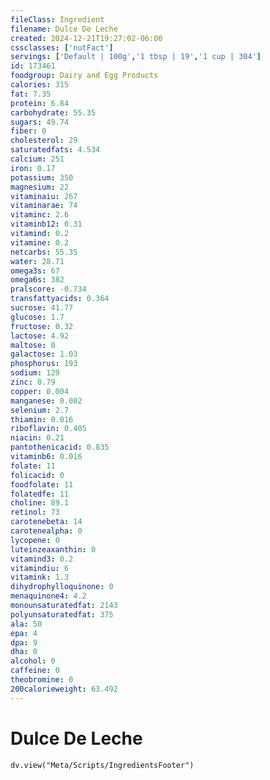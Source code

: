 ```yaml
---
fileClass: Ingredient
filename: Dulce De Leche
created: 2024-12-21T19:27:02-06:00
cssclasses: ['nutFact']
servings: ['Default | 100g','1 tbsp | 19','1 cup | 304']
id: 173461
foodgroup: Dairy and Egg Products
calories: 315
fat: 7.35
protein: 6.84
carbohydrate: 55.35
sugars: 49.74
fiber: 0
cholesterol: 29
saturatedfats: 4.534
calcium: 251
iron: 0.17
potassium: 350
magnesium: 22
vitaminaiu: 267
vitaminarae: 74
vitaminc: 2.6
vitaminb12: 0.31
vitamind: 0.2
vitamine: 0.2
netcarbs: 55.35
water: 28.71
omega3s: 67
omega6s: 382
pralscore: -0.734
transfattyacids: 0.364
sucrose: 41.77
glucose: 1.7
fructose: 0.32
lactose: 4.92
maltose: 0
galactose: 1.03
phosphorus: 193
sodium: 129
zinc: 0.79
copper: 0.004
manganese: 0.002
selenium: 2.7
thiamin: 0.016
riboflavin: 0.405
niacin: 0.21
pantothenicacid: 0.835
vitaminb6: 0.016
folate: 11
folicacid: 0
foodfolate: 11
folatedfe: 11
choline: 89.1
retinol: 73
carotenebeta: 14
carotenealpha: 0
lycopene: 0
luteinzeaxanthin: 0
vitamind3: 0.2
vitamindiu: 6
vitamink: 1.3
dihydrophylloquinone: 0
menaquinone4: 4.2
monounsaturatedfat: 2143
polyunsaturatedfat: 375
ala: 50
epa: 4
dpa: 9
dha: 0
alcohol: 0
caffeine: 0
theobromine: 0
200calorieweight: 63.492
---
```


# Dulce De Leche

```dataviewjs
dv.view("Meta/Scripts/IngredientsFooter")
```